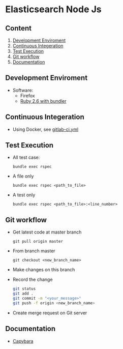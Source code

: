 # Elasticsearch Node Js

## Content

1. [Development Enviroment](#development-environment)
2. [Continuous Integeration](#continuous-integeration)
3. [Test Execution](#test-execution)
4. [Git workflow](#git-workflow)
5. [Documentation](#documentation)

## Development Enviroment

- Software:
  - Firefox
  - [Ruby 2.6 with bundler](https://gorails.com/setup/ubuntu/16.04)

## Continuous Integeration

- Using Docker, see [gitlab-ci.yml](https://gitlab.com/lux-tech/automation-tests/-/blob/master/.gitlab-ci.yml)

## Test Execution

- All test case:

  `bundle exec rspec`
- A file only

  `bundle exec rspec <path_to_file>`
- A test only

  `bundle exec rspec <path_to_file>:<line_number>`

## Git workflow

- Get latest code at master branch

  `git pull origin master`

- From branch master

  `git checkout <new_branch_name>`

- Make changes on this branch

- Record the change

  ```sh
  git status
  git add .
  git commit -m "<your_message>"
  git push -f origin <new_branch_name>
  ```

- Create merge request on Git server

## Documentation

- [Capybara](https://github.com/teamcapybara/capybara)
